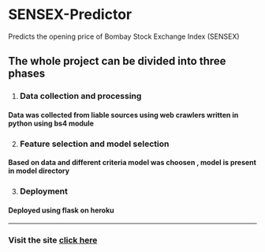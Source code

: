 # SENSEX-Predictor
Predicts the opening price of Bombay Stock Exchange Index (SENSEX)
## The whole project can be divided into three phases
1. ### Data collection and processing
#### Data was collected from liable sources using web crawlers written in python using bs4 module
2. ### Feature selection and model selection
#### Based on data and different criteria model was choosen , model is present in model directory
3. ### Deployment
#### Deployed using flask on heroku
*** 
### Visit the site [click here](sensexpre.herokuapp.com)






